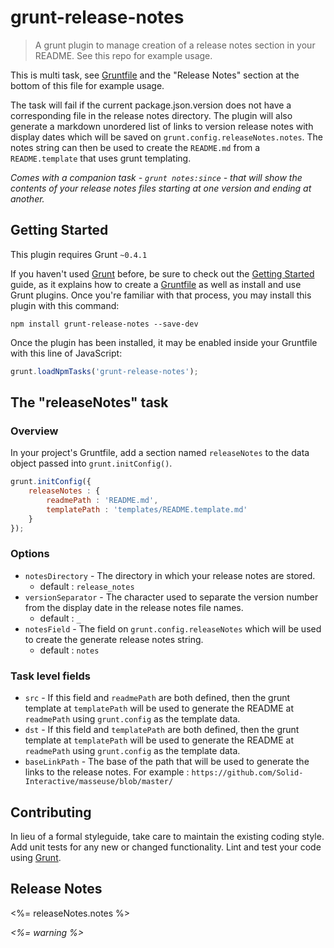 # grunt-release-notes
> A grunt plugin to manage creation of a release notes section in your README. See this repo for example usage.

This is multi task, see [Gruntfile](https://github.com/pajtai/grunt-release-notes/blob/master/Gruntfile.js#L18) and the "Release Notes" section
at the bottom of this file for example usage.

The task will fail if the current package.json.version does not have a corresponding file in the release notes directory.
The plugin will also generate a markdown unordered list of links to version release notes with display dates which will
be saved on `grunt.config.releaseNotes.notes`. The notes string can then be used to create the `README.md` from a `README.template`
that uses grunt templating.

_Comes with a companion task - `grunt notes:since` -  that will show the contents of your release notes files starting at one version and ending at another._

## Getting Started
This plugin requires Grunt `~0.4.1`

If you haven't used [Grunt](http://gruntjs.com/) before, be sure to check out the [Getting Started](http://gruntjs.com/getting-started) guide, as it explains how to create a [Gruntfile](http://gruntjs.com/sample-gruntfile) as well as install and use Grunt plugins. Once you're familiar with that process, you may install this plugin with this command:

```shell
npm install grunt-release-notes --save-dev
```

Once the plugin has been installed, it may be enabled inside your Gruntfile with this line of JavaScript:

```js
grunt.loadNpmTasks('grunt-release-notes');
```

## The "releaseNotes" task

### Overview
In your project's Gruntfile, add a section named `releaseNotes` to the data object passed into `grunt.initConfig()`.

```js
grunt.initConfig({
    releaseNotes : {
        readmePath : 'README.md',
        templatePath : 'templates/README.template.md'
    }
});
```

### Options
* `notesDirectory` - The directory in which your release notes are stored.
    * default : `release_notes`
* `versionSeparator` - The character used to separate the version number from the display date in the release notes file names.
    * default : `_`
* `notesField` - The field on `grunt.config.releaseNotes` which will be used to create the generate release notes string.
    * default : `notes`

### Task level fields
* `src` - If this field and `readmePath` are both defined, then the grunt template at `templatePath` will be used to generate the README at `readmePath` using `grunt.config` as the template data.
* `dst` - If this field and `templatePath` are both defined, then the grunt template at `templatePath` will be used to generate the README at `readmePath` using `grunt.config` as the template data.
* `baseLinkPath` - The base of the path that will be used to generate the links to the release notes. For example : `https://github.com/Solid-Interactive/masseuse/blob/master/`

## Contributing
In lieu of a formal styleguide, take care to maintain the existing coding style. Add unit tests for any new or changed functionality. Lint and test your code using [Grunt](http://gruntjs.com/).

## Release Notes
<%= releaseNotes.notes %>

_<%= warning %>_